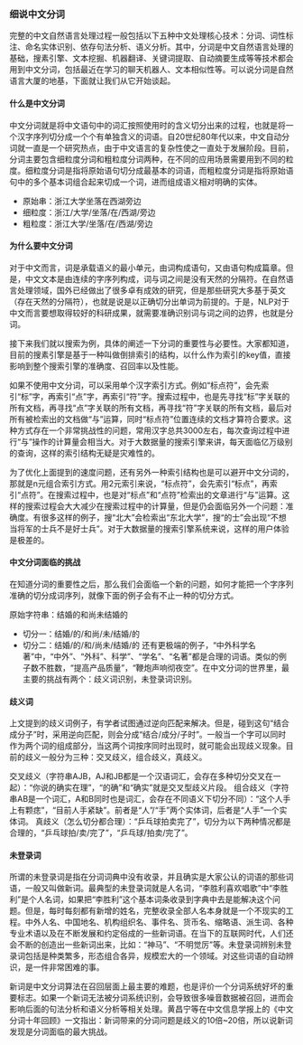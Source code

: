 ### 细说中文分词

完整的中文自然语言处理过程一般包括以下五种中文处理核心技术：分词、词性标注、命名实体识别、依存句法分析、语义分析。其中，分词是中文自然语言处理的基础，搜素引擎、文本挖掘、机器翻译、关键词提取、自动摘要生成等等技术都会用到中文分词，包括最近在学习的聊天机器人、文本相似性等。可以说分词是自然语言大厦的地基，下面就让我们从它开始谈起。

#### 什么是中文分词
中文分词就是将中文语句中的词汇按照使用时的含义切分出来的过程，也就是将一个汉字序列切分成一个个有单独含义的词语。自20世纪80年代以来，中文自动分词就一直是一个研究热点，由于中文语言的复杂性使之一直处于发展阶段。目前，分词主要包含细粒度分词和粗粒度分词两种，在不同的应用场景需要用到不同的粒度。细粒度分词是指将原始语句切分成最基本的词语，而粗粒度分词是指将原始语句中的多个基本词组合起来切成一个词，进而组成语义相对明确的实体。

- 原始串：浙江大学坐落在西湖旁边
- 细粒度：浙江/大学/坐落/在/西湖/旁边
- 粗粒度：浙江大学/坐落/在/西湖/旁边

#### 为什么要中文分词
对于中文而言，词是承载语义的最小单元，由词构成语句，又由语句构成篇章。但是，中文文本是由连续的字序列构成，词与词之间是没有天然的分隔符。在自然语言处理领域，国外已经做出了很多卓有成效的研究，但是那些研究大多基于英文（存在天然的分隔符），也就是说是以正确切分出单词为前提的。于是，NLP对于中文而言要想取得较好的科研成果，就需要准确识别词与词之间的边界，也就是分词。

接下来我们就以搜索为例，具体的阐述一下分词的重要性与必要性。大家都知道，目前的搜素引擎是基于一种叫做倒排索引的结构，以什么作为索引的key值，直接影响到整个搜索引擎的准确度、召回率以及性能。

如果不使用中文分词，可以采用单个汉字索引方式。例如“标点符”，会先索引“标”字，再索引“点”字，再索引“符”字。搜索过程中，也是先寻找“标”字关联的所有文档，再寻找“点”字关联的所有文档，再寻找“符”字关联的所有文档，最后对所有被检索出的文档做“与”运算，同时“标点符”位置连续的文档才算符合要求。这种方式存在一个非常挑战性的问题，常用汉字总共3000左右，每次查询过程中进行“与”操作的计算量会相当大。对于大数据量的搜索引擎来讲，每天面临亿万级别的查询，这样的索引结构无疑是灾难性的。

为了优化上面提到的速度问题，还有另外一种索引结构也是可以避开中文分词的，那就是n元组合索引方式。用2元索引来说，“标点符”，会先索引“标点”，再索引“点符”。在搜索过程中，也是对“标点”和“点符”检索出的文章进行“与”运算。这样的搜索过程会大大减少在搜索过程中的计算量，但是仍会面临另外一个问题：准确度。有很多这样的例子，搜“北大”会检索出“东北大学”，搜“的士”会出现“不想当将军的士兵不是好士兵”。对于大数据量的搜索引擎系统来说，这样的用户体验是极差的。

#### 中文分词面临的挑战
在知道分词的重要性之后，那么我们会面临一个新的问题，如何才能把一个字序列准确的切分成词序列，就像下面的例子会有不止一种的切分方式。

原始字符串：结婚的和尚未结婚的

- 切分一：结婚/的/和尚/未/结婚/的
- 切分二：结婚/的/和/尚未/结婚/的
还有更极端的例子，“中外科学名著”中，“中外”、“外科”、科学”、“学名”、“名著”都是合理的词语。类似的例子数不胜数，“提高产品质量”，“鞭炮声响彻夜空”。在中文分词的世界里，最主要的挑战有两个：歧义词识别，未登录词识别。

#### 歧义词
上文提到的歧义词例子，有学者试图通过逆向匹配来解决。但是，碰到这句“结合成分子”时，采用逆向匹配，则会分成“结合/成分/子时”。一般当一个字可以同时作为两个词的组成部分，当这两个词按序同时出现时，就可能会出现歧义现象。目前的歧义一般分为三种：交叉歧义，组合歧义，真歧义。

交叉歧义（字符串AJB，AJ和JB都是一个汉语词汇，会存在多种切分交叉在一起）：“你说的确实在理”，“的确”和“确实”就是交叉型歧义片段。
组合歧义（字符串AB是一个词汇，A和B同时也是词汇，会存在不同语义下切分不同）：“这个人手上有颗痣”，“目前人手紧缺”。前者是“人”/“手”两个实体词，后者是“人手”一个实体词。
真歧义（怎么切分都合理）：“乒乓球拍卖完了”，切分为以下两种情况都是合理的，“乒乓球拍/卖/完了”，“乒乓球/拍卖/完了”。
#### 未登录词
所谓的未登录词是指在分词词典中没有收录，并且确实是大家公认的词语的那些词语，一般又叫做新词。最典型的未登录词就是人名词，“李胜利喜欢唱歌”中“李胜利”是个人名词，如果把“李胜利”这个基本词条收录到字典中去是能解决这个问题。但是，每时每刻都有新增的姓名，完整收录全部人名本身就是一个不现实的工程。中外人名、中国地名、机构组织名、事件名、货币名、缩略语、派生词、各种专业术语以及在不断发展和约定俗成的一些新词语。在当下的互联网时代，人们还会不断的创造出一些新词出来，比如：“神马”、“不明觉厉”等。未登录词辨别未登录词包括是种类繁多，形态组合各异，规模宏大的一个领域。对这些词语的自动辨识，是一件非常困难的事。

新词是中文分词算法在召回层面上最主要的难题，也是评价一个分词系统好坏的重要标志。如果一个新词无法被分词系统识别，会导致很多噪音数据被召回，进而会影响后面的句法分析和语义分析等相关处理。黄昌宁等在中文信息学报上的《中文分词十年回顾》一文指出：新词带来的分词问题是歧义的10倍~20倍，所以说新词发现是分词面临的最大挑战。



